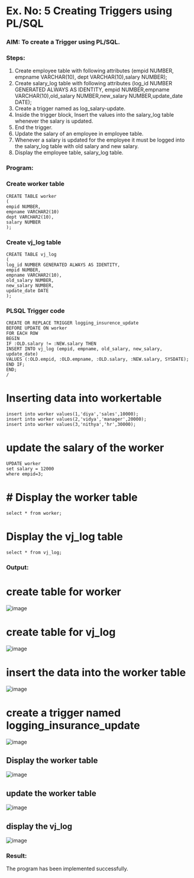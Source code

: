 # Ex. No: 5 Creating Triggers using PL/SQL

### AIM: To create a Trigger using PL/SQL.

### Steps:
1. Create employee table with following attributes (empid NUMBER, empname VARCHAR(10), dept VARCHAR(10),salary NUMBER);
2. Create salary_log table with following attributes (log_id NUMBER GENERATED ALWAYS AS IDENTITY, empid NUMBER,empname VARCHAR(10),old_salary NUMBER,new_salary NUMBER,update_date DATE);
3. Create a trigger named as log_salary-update.
4. Inside the trigger block, Insert the values into the salary_log table whenever the salary is updated.
5. End the trigger.
6. Update the salary of an employee in employee table.
7. Whenever a salary is updated for the employee it must be logged into the salary_log table with old salary and new salary.
8. Display the employee table, salary_log table.

### Program:
### Create worker table
~~~
CREATE TABLE worker
(
empid NUMBER,
empname VARCHAR2(10)
dept VARCHAR2(10),
salary NUMBER
);
~~~
### Create vj_log table
~~~
CREATE TABLE vj_log
(
log_id NUMBER GENERATED ALWAYS AS IDENTITY,
empid NUMBER,
empname VARCHAR2(10),
old_salary NUMBER,
new_salary NUMBER,
update_date DATE
);
~~~
### PLSQL Trigger code
~~~
CREATE OR REPLACE TRIGGER logging_insurence_update
BEFORE UPDATE ON worker
FOR EACH ROW
BEGIN
IF :OLD.salary != :NEW.salary THEN
INSERT INTO vj_log (empid, empname, old_salary, new_salary, update_date)
VALUES (:OLD.empid, :OLD.empname, :OLD.salary, :NEW.salary, SYSDATE);
END IF;
END;
/
~~~
# Inserting data into workertable
~~~
insert into worker values(1,'diya','sales',10000);
insert into worker values(2,'vidya','manager',20000);
insert into worker values(3,'nithya','hr',30000);
~~~
# update the salary of the worker
~~~
UPDATE worker
set salary = 12000
where empid=3;
~~~
# # Display the worker table
~~~
select * from worker;
~~~
# Display the vj_log table
~~~
select * from vj_log;
~~~

### Output:
# create table for worker
![image](https://github.com/21005984/Ex-No-5-Creating-Triggers-using-PL-SQL/assets/94748389/6fa050b2-18a7-4ff1-9c39-d13346848f51)

# create table for vj_log

![image](https://github.com/21005984/Ex-No-5-Creating-Triggers-using-PL-SQL/assets/94748389/8fb16f3b-3a78-4f33-8e6f-7d474b61ecd9)
# insert the data into the worker table
![image](https://github.com/21005984/Ex-No-5-Creating-Triggers-using-PL-SQL/assets/94748389/7bb0393c-a96c-482b-8793-5684f7092771)

# create a trigger named logging_insurance_update

![image](https://github.com/21005984/Ex-No-5-Creating-Triggers-using-PL-SQL/assets/94748389/ecdaf0c4-bef0-4249-b994-6f4203f12ea9)

## Display the worker table

![image](https://github.com/21005984/Ex-No-5-Creating-Triggers-using-PL-SQL/assets/94748389/3c97e284-6fce-4c42-ba7c-68a6975d6007)

## update the worker table

![image](https://github.com/21005984/Ex-No-5-Creating-Triggers-using-PL-SQL/assets/94748389/9cbfef1e-4c1c-4377-bc44-caf3a73b3398)


## display the vj_log

![image](https://github.com/21005984/Ex-No-5-Creating-Triggers-using-PL-SQL/assets/94748389/60c2185e-9c4d-4823-b461-4809abdc4d94)

### Result:
The program has been implemented successfully.
